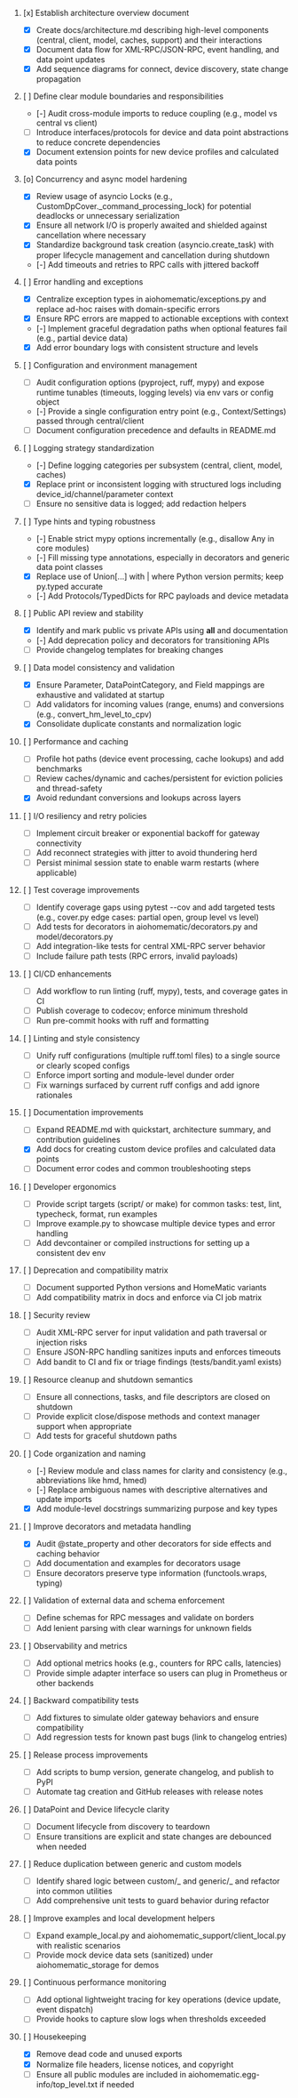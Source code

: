 1. [x] Establish architecture overview document

   - [x] Create docs/architecture.md describing high-level components (central, client, model, caches, support) and their interactions
   - [x] Document data flow for XML-RPC/JSON-RPC, event handling, and data point updates
   - [x] Add sequence diagrams for connect, device discovery, state change propagation

2. [ ] Define clear module boundaries and responsibilities

   - [-] Audit cross-module imports to reduce coupling (e.g., model vs central vs client)
   - [ ] Introduce interfaces/protocols for device and data point abstractions to reduce concrete dependencies
   - [x] Document extension points for new device profiles and calculated data points

3. [o] Concurrency and async model hardening

   - [x] Review usage of asyncio Locks (e.g., CustomDpCover.\_command_processing_lock) for potential deadlocks or unnecessary serialization
   - [x] Ensure all network I/O is properly awaited and shielded against cancellation where necessary
   - [x] Standardize background task creation (asyncio.create_task) with proper lifecycle management and cancellation during shutdown
   - [-] Add timeouts and retries to RPC calls with jittered backoff

4. [ ] Error handling and exceptions

   - [x] Centralize exception types in aiohomematic/exceptions.py and replace ad-hoc raises with domain-specific errors
   - [x] Ensure RPC errors are mapped to actionable exceptions with context
   - [-] Implement graceful degradation paths when optional features fail (e.g., partial device data)
   - [x] Add error boundary logs with consistent structure and levels

5. [ ] Configuration and environment management

   - [ ] Audit configuration options (pyproject, ruff, mypy) and expose runtime tunables (timeouts, logging levels) via env vars or config object
   - [-] Provide a single configuration entry point (e.g., Context/Settings) passed through central/client
   - [ ] Document configuration precedence and defaults in README.md

6. [ ] Logging strategy standardization

   - [-] Define logging categories per subsystem (central, client, model, caches)
   - [x] Replace print or inconsistent logging with structured logs including device_id/channel/parameter context
   - [ ] Ensure no sensitive data is logged; add redaction helpers

7. [ ] Type hints and typing robustness

   - [-] Enable strict mypy options incrementally (e.g., disallow Any in core modules)
   - [-] Fill missing type annotations, especially in decorators and generic data point classes
   - [x] Replace use of Union[...] with | where Python version permits; keep py.typed accurate
   - [-] Add Protocols/TypedDicts for RPC payloads and device metadata

8. [ ] Public API review and stability

   - [x] Identify and mark public vs private APIs using **all** and documentation
   - [-] Add deprecation policy and decorators for transitioning APIs
   - [ ] Provide changelog templates for breaking changes

9. [ ] Data model consistency and validation

   - [x] Ensure Parameter, DataPointCategory, and Field mappings are exhaustive and validated at startup
   - [ ] Add validators for incoming values (range, enums) and conversions (e.g., convert_hm_level_to_cpv)
   - [x] Consolidate duplicate constants and normalization logic

10. [ ] Performance and caching

    - [ ] Profile hot paths (device event processing, cache lookups) and add benchmarks
    - [ ] Review caches/dynamic and caches/persistent for eviction policies and thread-safety
    - [x] Avoid redundant conversions and lookups across layers

11. [ ] I/O resiliency and retry policies

    - [ ] Implement circuit breaker or exponential backoff for gateway connectivity
    - [ ] Add reconnect strategies with jitter to avoid thundering herd
    - [ ] Persist minimal session state to enable warm restarts (where applicable)

12. [ ] Test coverage improvements

    - [ ] Identify coverage gaps using pytest --cov and add targeted tests (e.g., cover.py edge cases: partial open, group level vs level)
    - [ ] Add tests for decorators in aiohomematic/decorators.py and model/decorators.py
    - [ ] Add integration-like tests for central XML-RPC server behavior
    - [ ] Include failure path tests (RPC errors, invalid payloads)

13. [ ] CI/CD enhancements

    - [ ] Add workflow to run linting (ruff, mypy), tests, and coverage gates in CI
    - [ ] Publish coverage to codecov; enforce minimum threshold
    - [ ] Run pre-commit hooks with ruff and formatting

14. [ ] Linting and style consistency

    - [ ] Unify ruff configurations (multiple ruff.toml files) to a single source or clearly scoped configs
    - [ ] Enforce import sorting and module-level dunder order
    - [ ] Fix warnings surfaced by current ruff configs and add ignore rationales

15. [ ] Documentation improvements

    - [ ] Expand README.md with quickstart, architecture summary, and contribution guidelines
    - [x] Add docs for creating custom device profiles and calculated data points
    - [ ] Document error codes and common troubleshooting steps

16. [ ] Developer ergonomics

    - [ ] Provide script targets (script/ or make) for common tasks: test, lint, typecheck, format, run examples
    - [ ] Improve example.py to showcase multiple device types and error handling
    - [ ] Add devcontainer or compiled instructions for setting up a consistent dev env

17. [ ] Deprecation and compatibility matrix

    - [ ] Document supported Python versions and HomeMatic variants
    - [ ] Add compatibility matrix in docs and enforce via CI job matrix

18. [ ] Security review

    - [ ] Audit XML-RPC server for input validation and path traversal or injection risks
    - [ ] Ensure JSON-RPC handling sanitizes inputs and enforces timeouts
    - [ ] Add bandit to CI and fix or triage findings (tests/bandit.yaml exists)

19. [ ] Resource cleanup and shutdown semantics

    - [ ] Ensure all connections, tasks, and file descriptors are closed on shutdown
    - [ ] Provide explicit close/dispose methods and context manager support when appropriate
    - [ ] Add tests for graceful shutdown paths

20. [ ] Code organization and naming

    - [-] Review module and class names for clarity and consistency (e.g., abbreviations like hmd, hmed)
    - [-] Replace ambiguous names with descriptive alternatives and update imports
    - [x] Add module-level docstrings summarizing purpose and key types

21. [ ] Improve decorators and metadata handling

    - [x] Audit @state_property and other decorators for side effects and caching behavior
    - [ ] Add documentation and examples for decorators usage
    - [ ] Ensure decorators preserve type information (functools.wraps, typing)

22. [ ] Validation of external data and schema enforcement

    - [ ] Define schemas for RPC messages and validate on borders
    - [ ] Add lenient parsing with clear warnings for unknown fields

23. [ ] Observability and metrics

    - [ ] Add optional metrics hooks (e.g., counters for RPC calls, latencies)
    - [ ] Provide simple adapter interface so users can plug in Prometheus or other backends

24. [ ] Backward compatibility tests

    - [ ] Add fixtures to simulate older gateway behaviors and ensure compatibility
    - [ ] Add regression tests for known past bugs (link to changelog entries)

25. [ ] Release process improvements

    - [ ] Add scripts to bump version, generate changelog, and publish to PyPI
    - [ ] Automate tag creation and GitHub releases with release notes

26. [ ] DataPoint and Device lifecycle clarity

    - [ ] Document lifecycle from discovery to teardown
    - [ ] Ensure transitions are explicit and state changes are debounced when needed

27. [ ] Reduce duplication between generic and custom models

    - [ ] Identify shared logic between custom/_ and generic/_ and refactor into common utilities
    - [ ] Add comprehensive unit tests to guard behavior during refactor

28. [ ] Improve examples and local development helpers

    - [ ] Expand example_local.py and aiohomematic_support/client_local.py with realistic scenarios
    - [ ] Provide mock device data sets (sanitized) under aiohomematic_storage for demos

29. [ ] Continuous performance monitoring

    - [ ] Add optional lightweight tracing for key operations (device update, event dispatch)
    - [ ] Provide hooks to capture slow logs when thresholds exceeded

30. [ ] Housekeeping
    - [x] Remove dead code and unused exports
    - [x] Normalize file headers, license notices, and copyright
    - [ ] Ensure all public modules are included in aiohomematic.egg-info/top_level.txt if needed
